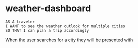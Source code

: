 # weather-dashboard
```
AS A traveler
I WANT to see the weather outlook for multiple cities
SO THAT I can plan a trip accordingly
```

When the user searches for a city they will be presented with